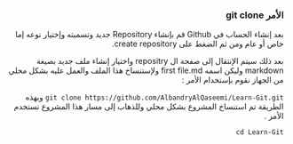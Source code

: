 


### <div dir=rtl> الأمر git clone<dir>
<div dir=rtl>
بعد إنشاء الحساب في Github قم بإنشاء Repository جديد وتسميته وإختيار نوعه إما خاص أو عام ومن ثم الضغط على create repository.

بعد ذلك سيتم الإنتقال إلى صفحة ال repositry واختيار إنشاء ملف جديد بصيغة markdown
وليكن اسمه first file.md ولإستنساخ هذا الملف والعمل عليه بشكل محلي من الجهاز نقوم بإستخدام الأمر :

``
git clone https://github.com/AlbandryAlQaseemi/Learn-Git.git
``
وبهذه الطريقة تم استنساخ المشروع بشكل محلي وللذهاب إلى مسار هذا المشروع نستخدم الأمر .

``
cd Learn-Git
``

<div>

